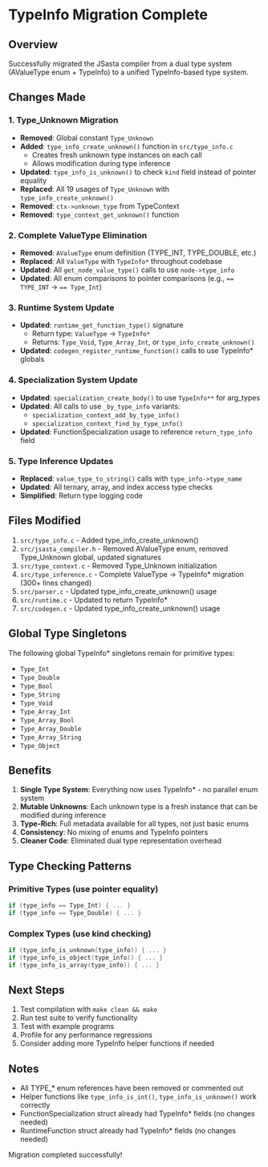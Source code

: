 # TypeInfo Migration Complete

## Overview
Successfully migrated the JSasta compiler from a dual type system (AValueType enum + TypeInfo) to a unified TypeInfo-based type system.

## Changes Made

### 1. Type_Unknown Migration
- **Removed**: Global constant `Type_Unknown`
- **Added**: `type_info_create_unknown()` function in `src/type_info.c`
  - Creates fresh unknown type instances on each call
  - Allows modification during type inference
- **Updated**: `type_info_is_unknown()` to check `kind` field instead of pointer equality
- **Replaced**: All 19 usages of `Type_Unknown` with `type_info_create_unknown()`
- **Removed**: `ctx->unknown_type` from TypeContext
- **Removed**: `type_context_get_unknown()` function

### 2. Complete ValueType Elimination
- **Removed**: `AValueType` enum definition (TYPE_INT, TYPE_DOUBLE, etc.)
- **Replaced**: All `ValueType` with `TypeInfo*` throughout codebase
- **Updated**: All `get_node_value_type()` calls to use `node->type_info`
- **Updated**: All enum comparisons to pointer comparisons (e.g., `== TYPE_INT` → `== Type_Int`)

### 3. Runtime System Update
- **Updated**: `runtime_get_function_type()` signature
  - Return type: `ValueType` → `TypeInfo*`
  - Returns: `Type_Void`, `Type_Array_Int`, or `type_info_create_unknown()`
- **Updated**: `codegen_register_runtime_function()` calls to use TypeInfo* globals

### 4. Specialization System Update
- **Updated**: `specialization_create_body()` to use `TypeInfo**` for arg_types
- **Updated**: All calls to use `_by_type_info` variants:
  - `specialization_context_add_by_type_info()`
  - `specialization_context_find_by_type_info()`
- **Updated**: FunctionSpecialization usage to reference `return_type_info` field

### 5. Type Inference Updates
- **Replaced**: `value_type_to_string()` calls with `type_info->type_name`
- **Updated**: All ternary, array, and index access type checks
- **Simplified**: Return type logging code

## Files Modified

1. `src/type_info.c` - Added type_info_create_unknown()
2. `src/jsasta_compiler.h` - Removed AValueType enum, removed Type_Unknown global, updated signatures
3. `src/type_context.c` - Removed Type_Unknown initialization
4. `src/type_inference.c` - Complete ValueType → TypeInfo* migration (300+ lines changed)
5. `src/parser.c` - Updated type_info_create_unknown() usage
6. `src/runtime.c` - Updated to return TypeInfo*
7. `src/codegen.c` - Updated type_info_create_unknown() usage

## Global Type Singletons

The following global TypeInfo* singletons remain for primitive types:
- `Type_Int`
- `Type_Double`
- `Type_Bool`
- `Type_String`
- `Type_Void`
- `Type_Array_Int`
- `Type_Array_Bool`
- `Type_Array_Double`
- `Type_Array_String`
- `Type_Object`

## Benefits

1. **Single Type System**: Everything now uses TypeInfo* - no parallel enum system
2. **Mutable Unknowns**: Each unknown type is a fresh instance that can be modified during inference
3. **Type-Rich**: Full metadata available for all types, not just basic enums
4. **Consistency**: No mixing of enums and TypeInfo pointers
5. **Cleaner Code**: Eliminated dual type representation overhead

## Type Checking Patterns

### Primitive Types (use pointer equality)
```c
if (type_info == Type_Int) { ... }
if (type_info == Type_Double) { ... }
```

### Complex Types (use kind checking)
```c
if (type_info_is_unknown(type_info)) { ... }
if (type_info_is_object(type_info)) { ... }
if (type_info_is_array(type_info)) { ... }
```

## Next Steps

1. Test compilation with `make clean && make`
2. Run test suite to verify functionality
3. Test with example programs
4. Profile for any performance regressions
5. Consider adding more TypeInfo helper functions if needed

## Notes

- All TYPE_* enum references have been removed or commented out
- Helper functions like `type_info_is_int()`, `type_info_is_unknown()` work correctly
- FunctionSpecialization struct already had TypeInfo* fields (no changes needed)
- RuntimeFunction struct already had TypeInfo* fields (no changes needed)

Migration completed successfully!
